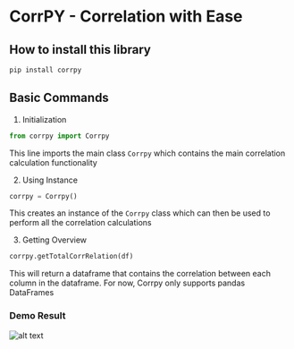 # CorrPY - Correlation with Ease

## How to install this library

```cmd
pip install corrpy
```

## Basic Commands

1. Initialization

```python
from corrpy import Corrpy
```

This line imports the main class `Corrpy` which contains the main correlation calculation functionality

2. Using Instance

```python
corrpy = Corrpy()
```

This creates an instance of the `Corrpy` class which can then be used to perform all the correlation calculations

3. Getting Overview

```python
corrpy.getTotalCorrRelation(df)
```

This will return a dataframe that contains the correlation between each column in the dataframe. For now, Corrpy only supports pandas DataFrames

### Demo Result

![alt text](image.png)